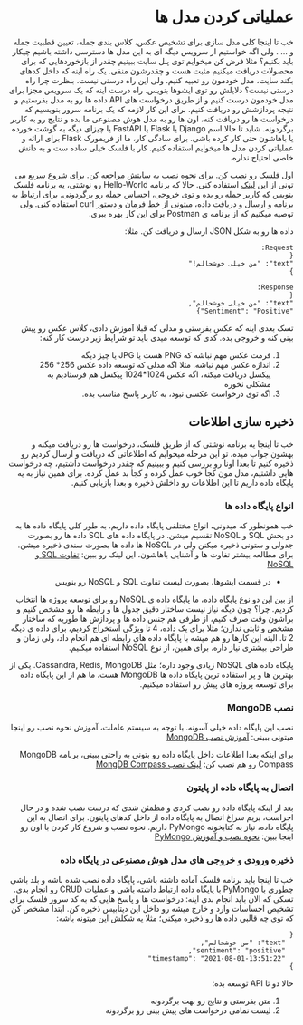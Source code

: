 <div dir="rtl" align='right'>

# عملیاتی کردن مدل ها
  
  خب تا اینجا کلی مدل سازی برای تشخیص عکس، کلاس بندی جمله، تعیین قطبیت جمله و ... . ولی اگه خواستیم از سرویس دیگه ای به این مدل ها دسترسی داشته باشیم چیکار باید بکنیم؟ مثلا فرض کن میخوایم توی پنل سایت ببینیم چقدر از بازخوردهایی که برای محصولات دریافت میکنیم مثبت هست و چقدرشون منفی.
  یک راه اینه که داخل کدهای بکند سایت، مدل خودمون رو تعبیه کنیم. ولی این راه درستی نیست. بنظرت چرا راه درستی نیست؟ دلایلش رو توی ایشوها بنویس.
  راه درست اینه که یک سرویس مجزا برای مدل خودمون درست کنیم و از طریق درخواست های API داده ها رو به مدل بفرستیم و نتیجه پردازشش رو دریافت کنیم.
  برای این کار لازمه که یک برنامه سرور بنویسیم که درخواست ها رو دریافت کنه، اون ها رو به مدل هوش مصنوعی ما بده و نتایج رو به کاربر برگردونه. شاید تا حالا اسم Django یا Flask یا FastAPI یا چیزای دیگه به گوشت خورده یا باهاشون حتی کار کرده باشی.
  برای سادگی کار، ما از فریمورک Flask برای ارائه و عملیاتی کردن مدل ها میخوایم استفاده کنیم.
  کار با فلسک خیلی ساده ست و به دانش خاصی احتیاج نداره. 
  
  اول فلسک رو نصب کن. برای نحوه نصب به سایتش مراجعه کن. برای شروع سریع می تونی از این 
  [لینک](https://flask.palletsprojects.com/en/2.0.x/quickstart/#a-minimal-application)
  استفاده کنی.
  حالا که برنامه Hello-World رو نوشتی، یه برنامه فلسک بنویس که کاربر جمله رو بده و توی خروجی، احساس جمله رو برگردونی.
  برای ارتباط به برنامه و ارسال و دریافت داده، میتونی از خط فرمان و دستور  curl استفاده کنی. ولی توصیه میکنیم که از برنامه ی Postman برای این کار بهره ببری.
  
  داده ها رو به شکل JSON ارسال و دریافت کن. مثلا:
  
  ```
  Request:
  {
  "text": "من خیلی خوشحالم!"
  }
  
  Response:
  {
  "text": "من خیلی خوشحالم",
  "Sentiment": "Positive"}
  ```
  
  تسک بعدی اینه که عکس بفرستی و مدلی که قبلا آموزش دادی، کلاس عکس رو پیش بینی کنه و خروجی بده. کدی که توسعه میدی باید تو شرایط زیر درست کار کنه:
  1. فرمت عکس مهم نباشه که PNG هست یا JPG یا چیز دیگه
  2. اندازه عکس مهم نباشه. مثلا اگه مدلی که توسعه داده عکس 256* 256 پیکسل دریافت میکنه، اگه عکس 1024*1024 پیکسل هم فرستادیم به مشکلی نخوره
  3. اگه توی درخواست عکسی نبود، به کاربر پاسخ مناسب بده.
  

## ذخیره سازی اطلاعات
خب تا اینجا یه برنامه نوشتی که از طریق فلسک، درخواست ها رو دریافت میکنه و بهشون جواب میده. تو این مرحله میخوایم که اطلاعاتی که دریافت و ارسال کردیم رو ذخیره کنیم تا بعدا اونا رو بررسی کنیم و ببینیم که چقدر درخواست داشتیم، چه درخواست هایی داشتیم، مدل مون کجا خوب عمل کرده و کجا بد عمل کرده. برای همین نیاز به یه پایگاه داده داریم تا این اطلاعات رو داخلش ذخیره و بعدا بازیابی کنیم.
### انواع پایگاه داده ها
خب همونطور که میدونی، انواع مختلفی پایگاه داده داریم. به طور کلی پایگاه داده ها به دو بخش SQL  و NoSQL تقسیم میشن. در پایگاه داده های SQL داده ها رو بصورت جدولی و ستونی ذخیره میکنن ولی در NoSQL ها داده ها  بصورت سندی ذخیره میشن. برای مطالعه بیشتر تفاوت ها و آشنایی باهاشون، این لینک رو ببین:
[تفاوت SQL و NoSQL](https://roocket.ir/articles/sql-vs-nosql-databases-whats-the-difference)

* در قسمت ایشوها، بصورت لیست تفاوت SQL و NoSQL رو بنویس

از بین این دو نوع پایگاه داده، ما پایگاه داده ی NoSQL رو برای توسعه پروژه ها انتخاب کردیم. چرا؟  چون دیگه نیاز نیست ساختار دقیق جدول ها و رابطه ها رو مشخص کنیم و براشون وقت صرف کنیم، از طرفی هم جنس داده ها و پردازش ها طوریه که ساختار مشخص و ثابتی ندارن؛ مثلا برای یک داده، 4 تا ویژگی استخراج کردیم، برای داده ی دیگه 2 تا. البته این کارها رو هم میشه با پایگاه داده های رابطه ای هم انجام داد، ولی زمان و طراحی بیشتری نیاز داره. برای همین، از نوع NoSQL استفاده میکنیم.

پایگاه داده های NoSQL زیادی وجود داره؛ مثل Cassandra, Redis, MongoDB. یکی از بهترین ها و پر استفاده ترین پایگاه داده ها MongoDB هست. ما هم از این پایگاه داده برای توسعه پروژه های پیش رو استفاده میکنیم.

### نصب MongoDB
نصب این پایگاه داده خیلی آسونه. با توجه به سیستم عاملت، آموزش نحوه نصب رو اینجا میتونی ببینی: 
[آموزش نصب MongoDB](https://docs.mongodb.com/manual/administration/install-community/)

برای اینکه بعدا اطلاعات داخل پایگاه داده رو بتونی به راحتی ببینی، برنامه MongoDB Compass رو هم نصب کن: 
[لینک نصب MongDB Compass](https://docs.mongodb.com/compass/current/install/)
### اتصال به پایگاه داده از پایتون
بعد از اینکه پایگاه داده رو نصب کردی و مطمئن شدی که درست نصب شده و در حال اجراست، بریم سراغ اتصال به پایگاه داده از داخل کدهای پایتون. برای اتصال به این پایگاه داده، نیاز به کتابخونه PyMongo داریم. نحوه نصب و شروع کار کردن با اون رو اینجا ببین:
[نحوه نصب و آموزش PyMongo](https://pymongo.readthedocs.io/en/stable/tutorial.html)

### ذخیره ورودی و خروجی های مدل هوش مصنوعی در پایگاه داده
خب تا اینجا باید برنامه فلسک آماده داشته باشی، پایگاه داده نصب شده باشه و بلد باشی چطوری با PyMongo با پایگاه داده ارتباط داشته باشی و عملیات CRUD رو انجام بدی.
تسکی که الان باید انجام بدی اینه:
درخواست ها و پاسخ هایی که به کد سرور فلسک برای تشخیص احساسات  وارد و خارج میشه رو داخل این دیتابیس ذخیره کن. ابتدا مشخص کن که توی چه قالبی داده ها رو ذخیره میکنی؛ مثلا یه شکلش این میتونه باشه:

```
{
  "text": "من خوشحالم",
  "sentiment": "positive",
  "timestamp": "2021-08-01-13:51:22"
}
```

حالا دو تا API توسعه بده:
1. متن بفرستی و نتایج رو بهت برگردونه
2. لیست تمامی درخواست های پیش بینی رو برگردونه
